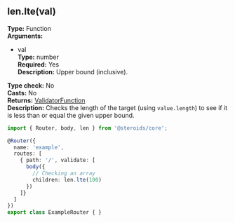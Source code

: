 ## len.lte(val)

**Type:** Function  
**Arguments:**
  - val  
    **Type:** number  
    **Required:** Yes  
    **Description:** Upper bound (inclusive).

**Type check:** No  
**Casts:** No  
**Returns:** [ValidatorFunction](../router-decorator/routedefinition/validationrule/validatorfunction)  
**Description:** Checks the length of the target (using `value.length`) to see if it is less than or equal the given upper bound.

```ts
import { Router, body, len } from '@steroids/core';

@Router({
  name: 'example',
  routes: [
    { path: '/', validate: [
      body({
        // Checking an array
        children: len.lte(100)
      })
    ]}
  ]
})
export class ExampleRouter { }
```
